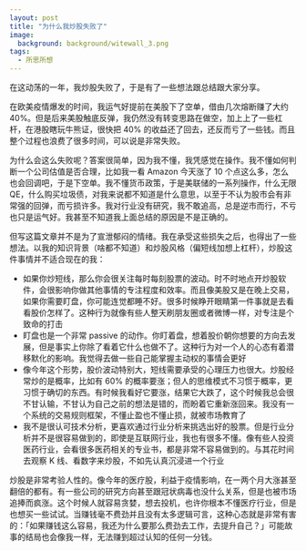 ```yaml
---
layout: post
title: "为什么我炒股失败了"
image:
  background: background/witewall_3.png
tags:
  - 所思所想
---
```


在这动荡的一年，我炒股失败了，于是有了一些想法跟总结跟大家分享。

<!--more-->

在欧美疫情爆发的时间，我运气好提前在美股下了空单，借由几次熔断赚了大约 40%。但是后来美股触底反弹，我仍然没有转变思路在做空，加上上了一些杠杆，在港股瞎玩牛熊证，很快把 40% 的收益还了回去，还反而亏了一些钱。而且整个过程也浪费了很多时间，可以说是非常失败。

为什么会这么失败呢？答案很简单，因为我不懂，我凭感觉在操作。我不懂如何判断一个公司估值是否合理，比如我一看 Amazon 今天涨了 10 个点这么多，怎么也会回调吧，于是下空单。我不懂货币政策，于是美联储的一系列操作，什么无限 QE，什么购买垃圾债，对我来说都不知道是什么意思，以至于不认为股市会有非常强的回弹，而亏损许多。我对行业没有研究，我不敢追高，总是逆市而行，不亏也只是运气好。我甚至不知道我上面总结的原因是不是正确的。

但写这篇文章并不是为了宣泄郁闷的情绪。我在承受这些损失之后，也得出了一些想法。以我的知识背景（啥都不知道）和炒股风格（偏短线加想上杠杆），炒股这件事情并不适合现在的我：

- 如果你炒短线，那么你会很关注每时每刻股票的波动。时不时地点开炒股软件，会很影响你做其他事情的专注程度和效率。而且像美股又是在晚上交易，如果你需要盯盘，你可能连觉都睡不好。很多时候睁开眼睛第一件事就是去看看股价怎样了。这种行为就像有些人整天刷朋友圈或者微博一样，对专注是个致命的打击
- 盯盘也是一个非常 passive 的动作。你盯着盘，想着股价朝你想要的方向去发展，但是事实上你除了看着它什么也做不了。这种行为对一个人的心态有着潜移默化的影响。我觉得去做一些自己能掌握主动权的事情会更好
- 像今年这个形势，股价波动特别大，短线需要承受的心理压力也很大。炒股经常炒的是概率，比如有 60% 的概率要涨；但人的思维模式不习惯于概率，更习惯于确切的东西。有时候我看好它要涨，结果它大跌了，这个时候我总会很不甘认输，不甘认为自己之前的想法是错的，而盼着它重新涨回来。我没有一个系统的交易规则框架，不懂止盈也不懂止损，就被市场教育了
- 我不是很认可技术分析，更喜欢通过行业分析来挑选出好的股票。但是行业分析并不是很容易做到的，即使是互联网行业，我也有很多不懂。像有些人投资医药行业，会看很多医药相关的专业书，都是非常不容易做到的。与其花时间去观察 K 线、看数字来炒股，不如先认真沉浸进一个行业

炒股是非常考验人性的。像今年的医疗股，利益于疫情影响，在一两个月大涨甚至翻倍的都有。有一些公司的研究方向甚至跟冠状病毒也没什么关系，但是也被市场追捧而疯涨。这个时候人就容易贪婪，想去投机，也许你根本不懂医疗行业，但是也想买一些试试。当赚钱毫不费劲并且没有太多逻辑可言，这种心态就是非常有害的：「如果赚钱这么容易，我还为什么要那么费劲去工作，去提升自己？」可能故事的结局也会像我一样，无法赚到超过认知的任何一分钱。
